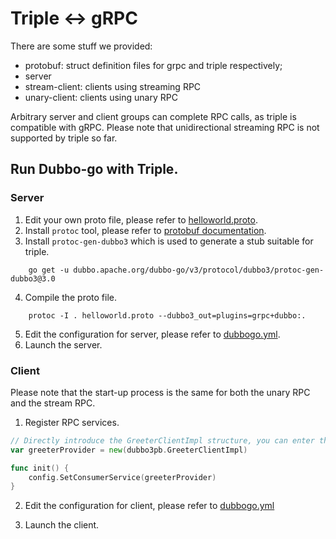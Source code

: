 # Triple <-> gRPC

There are some stuff we provided:

- protobuf: struct definition files for grpc and triple respectively;
- server
- stream-client: clients using streaming RPC
- unary-client: clients using unary RPC

Arbitrary server and client groups can complete RPC calls, as triple is compatible with gRPC. Please note that unidirectional streaming RPC is not supported by triple so far.

## Run Dubbo-go with Triple.

### Server

1. Edit your own proto file, please refer to [helloworld.proto](./protobuf/triple/helloworld.proto).
2. Install `protoc` tool, please refer to [protobuf documentation](https://developers.google.com/protocol-buffers/docs/gotutorial).
3. Install `protoc-gen-dubbo3` which is used to generate a stub suitable for triple.

```shell
    go get -u dubbo.apache.org/dubbo-go/v3/protocol/dubbo3/protoc-gen-dubbo3@3.0
```

4. Compile the proto file.

```shell
    protoc -I . helloworld.proto --dubbo3_out=plugins=grpc+dubbo:.
```

5. Edit the configuration for server, please refer to [dubbogo.yml](./server/dubbogo-server/conf/dubbogo.yml).
6. Launch the server.

### Client

Please note that the start-up process is the same for both the unary RPC and the stream RPC.

1. Register RPC services.

```go
// Directly introduce the GreeterClientImpl structure, you can enter the structure, and see the Reference as "greeterImpl"
var greeterProvider = new(dubbo3pb.GreeterClientImpl)

func init() {
    config.SetConsumerService(greeterProvider)
}
```

2. Edit the configuration for client, please refer to [dubbogo.yml](./stream-client/dubbogo-client/conf/dubbogo.yml)

3. Launch the client.

